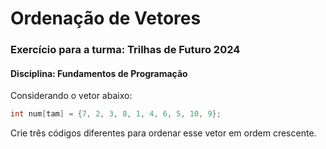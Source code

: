 # Ordenação de Vetores
### Exercício para a turma: Trilhas de Futuro 2024 
#### Disciplina: Fundamentos de Programação

Considerando o vetor abaixo:
``` C++
int num[tam] = {7, 2, 3, 8, 1, 4, 6, 5, 10, 9};
```
Crie três códigos diferentes para ordenar esse vetor em ordem crescente.

